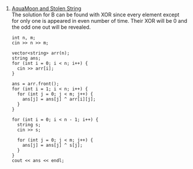 1. [AquaMoon and Stolen String](https://codeforces.com/contest/1546/problem/B) <br>
    The solution for B can be found with XOR since every element except for only one is appeared in even number of time. 
    Their XOR will be 0 and the odd one out will be revealed. 
    
    ```
    int n, m;
    cin >> n >> m;

    vector<string> arr(n);
    string ans;
    for (int i = 0; i < n; i++) {
      cin >> arr[i];
    }

    ans = arr.front();
    for (int i = 1; i < n; i++) {
      for (int j = 0; j < m; j++) {
        ans[j] = ans[j] ^ arr[i][j];
      }
    }

    for (int i = 0; i < n - 1; i++) {
      string s;
      cin >> s;

      for (int j = 0; j < m; j++) {
        ans[j] = ans[j] ^ s[j];
      }
    }
    cout << ans << endl;

    ```

